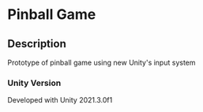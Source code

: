 # Pinball Game

## Description

Prototype of pinball game using new Unity's input system

### Unity Version

Developed with Unity 2021.3.0f1 
